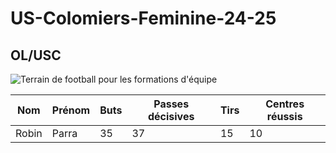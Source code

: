 <!DOCTYPE html>
<html lang="fr">
<head>
    <meta charset="UTF-8">
    <meta name="viewport" content="width=device-width, initial-scale=1.0">
    <link rel="stylesheet" href="style.css">
</head>
<body>
    <h1>US-Colomiers-Feminine-24-25</h1>
    <h2>OL/USC</h2>
    <img src="https://cdn.ssref.net/req/1/images/fb/pitch.svg" alt="Terrain de football pour les formations d'équipe">
    <table>
        <thead>
            <tr>
                <th>Nom</th>
                <th>Prénom</th>
                <th>Buts</th>
                <th>Passes décisives</th>
                <th>Tirs</th>
                <th>Centres réussis</th> 
            </tr>
        </thead>
        <tbody>
            <tr>
                <td>Robin</td>
                <td>Parra</td>
                <td>35</td>
                <td>37</td>
                <td>15</td>
                <td>10</td>
            </tr>
            <!-- Autres joueuses -->
        </tbody>
    </table>

</body>
</html>
